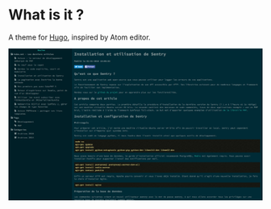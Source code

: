 # What is it ? 

A theme for [Hugo](https://gohugo.io/), inspired by Atom editor.

![Theme preview](static/img/theme-preview.png?raw=true "Code Editor Theme for Hugo")